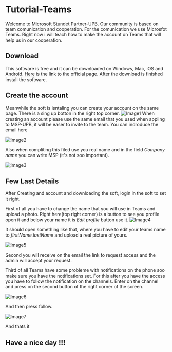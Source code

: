 # Tutorial-Teams
  Welcome to Microsoft Stundet Partner-UPB. Our community is based on team comunication and cooperation. For the comunication we use Microsfot Teams. Right now i will teach how to make the account on Teams that will help us in our cooperation.

## Download
  This software is free and it can be downloaded on Windows, Mac, iOS and Android. [Here][link0] is the link to the official page. After the download is finished install the software.

## Create the account
  Meanwhile the soft is isntaling you can create your account on the same page. There is  a sing up botton in the right top corner.
![Image1][imagine1]
When creating an account please use the same email that you used when appling to MSP-UPB, it will be easer to invite to the team. You can indroduce the email here

![Image2][imagine2]

Also when compliting this filed use you real name and in the field _Company name_ you can write MSP (it's not soo important).

![Image3][imagine3]

## Few Last Details
  After Creating and account and downloading the soft, login in the soft to set it right.

  First of all you have to change the name that you will use in Teams and upload a photo.
Right here(top right corner) is a button to see you profile open it and below your name it is _Edit profile_ button use it.
![Image4][imagine4]

  It should open something like that, where you have to edit your teams name to _firstName.lastName_ and upload a real picture of yours.

![Image5][imagine5]

  Second you will receive on the email the link to request access and the admin will accept your request. 

  Third of all Teams have some probleme with notifications on the phone soo make sure you have the notifications set.
For this after you have the access you have to follow the notification on the channels.
Enter on the channel and press on the second button of the right corner of the screen.

![Image6][imagine6]

And then press follow.

![Image7][imagine7]


And thats it
## Have a nice day !!!

[link0]: https://teams.microsoft.com/downloads
[imagine1]: https://github.com/playerjack/Tutorial-Teams/blob/master/Photo1.png
[imagine2]: https://github.com/playerjack/Tutorial-Teams/blob/master/Photo2.png
[imagine3]: https://github.com/playerjack/Tutorial-Teams/blob/master/Photo3.png
[imagine4]: https://github.com/playerjack/Tutorial-Teams/blob/master/Photo4.png
[imagine5]: https://github.com/playerjack/Tutorial-Teams/blob/master/Photo5.png
[imagine6]: https://github.com/playerjack/Tutorial-Teams/blob/master/Photo6.jpeg
[imagine7]: https://github.com/playerjack/Tutorial-Teams/blob/master/Photo7.jpeg

